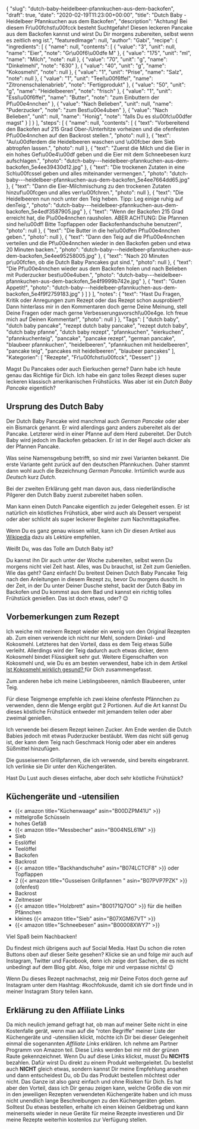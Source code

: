 {
    "slug": "dutch-baby-heidelbeer-pfannkuchen-aus-dem-backofen",
    "draft": true,
    "date": "2020-02-19T11:23:00+00:00",
    "title": "Dutch Baby - Heidelbeer Pfannkuchen aus dem Backofen",
    "description": "Achtung! Bei diesem Fr\u00fchst\u00fcck besteht Suchtgefahr! Diesen leckeren Pancake aus dem Backofen kannst und wirst Du Dir morgens zubereiten, selbst wenn es zeitlich eng ist.",
    "featuredImage": null,
    "author": "Gabi",
    "recipe": {
        "ingredients": [
            {
                "name": null,
                "contents": [
                    {
                        "value": "3",
                        "unit": null,
                        "name": "Eier",
                        "note": "Gr\u00f6\u00dfe M"
                    },
                    {
                        "value": "175",
                        "unit": "ml",
                        "name": "Milch",
                        "note": null
                    },
                    {
                        "value": "70",
                        "unit": "g",
                        "name": "Dinkelmehl",
                        "note": "630"
                    },
                    {
                        "value": "40",
                        "unit": "g",
                        "name": "Kokosmehl",
                        "note": null
                    },
                    {
                        "value": "1",
                        "unit": "Prise",
                        "name": "Salz",
                        "note": null
                    },
                    {
                        "value": "1",
                        "unit": "Teel\u00f6ffel",
                        "name": "Zitronenschalenabrieb",
                        "note": "Fertigprodukt"
                    },
                    {
                        "value": "50",
                        "unit": "g",
                        "name": "Heidelbeeren",
                        "note": "frisch"
                    },
                    {
                        "value": "1",
                        "unit": "Essl\u00f6ffel",
                        "name": "Butter",
                        "note": "zum Einbuttern der Pf\u00e4nnchen"
                    },
                    {
                        "value": "Nach Belieben",
                        "unit": null,
                        "name": "Puderzucker",
                        "note": "zum Best\u00e4uben"
                    },
                    {
                        "value": "Nach Belieben",
                        "unit": null,
                        "name": "Honig",
                        "note": "falls Du es s\u00fc\u00dfer magst"
                    }
                ]
            }
        ],
        "steps": [
            {
                "name": null,
                "contents": [
                    {
                        "text": "Vorbereitend den Backofen auf 215 Grad Ober-\/Unterhitze vorheizen und die ofenfesten Pf\u00e4nnchen auf den Backrost stellen.",
                        "photo": null
                    },
                    {
                        "text": "Au\u00dferdem die Heidelbeeren waschen und \u00fcber dem Sieb abtropfen lassen.",
                        "photo": null
                    },
                    {
                        "text": "Zuerst die Milch und die Eier in ein hohes Gef\u00e4\u00df geben und die Eier mit dem Schneebesen kurz aufschlagen.",
                        "photo": "dutch-baby---heidelbeer-pfannkuchen-aus-dem-backofen_5e4ee39430d12.jpg"
                    },
                    {
                        "text": "Die trockenen Zutaten in eine Sch\u00fcssel geben und alles miteinander vermengen.",
                        "photo": "dutch-baby---heidelbeer-pfannkuchen-aus-dem-backofen_5e4ee7664dd65.jpg"
                    },
                    {
                        "text": "Dann die Eier-Milchmischung zu den trockenen Zutaten hinzuf\u00fcgen und alles verr\u00fchren.",
                        "photo": null
                    },
                    {
                        "text": "Die Heidelbeeren nun noch unter den Teig heben. Tipp: Leg einige ruhig auf denTeig.",
                        "photo": "dutch-baby---heidelbeer-pfannkuchen-aus-dem-backofen_5e4edf3587905.jpg"
                    },
                    {
                        "text": "Wenn der Backofen 215 Grad erreicht hat, die P\u00e4nnchen rausholen. ABER ACHTUNG: Die Pfannen sind hei\u00df! Bitte Topflappen oder Backofenhandschuhe benutzen!",
                        "photo": null
                    },
                    {
                        "text": "Die Butter in die hei\u00dfen Pf\u00e4nnchen geben.",
                        "photo": null
                    },
                    {
                        "text": "Dann den Teig auf die Pf\u00e4nnchen verteilen und die Pf\u00e4nnchen wieder in den Backofen geben  und etwa 20 Minuten backen.",
                        "photo": "dutch-baby---heidelbeer-pfannkuchen-aus-dem-backofen_5e4ee95258005.jpg"
                    },
                    {
                        "text": "Nach 20 Minuten pr\u00fcfen, ob die Dutch Baby Pancakes gut sind.",
                        "photo": null
                    },
                    {
                        "text": "Die Pf\u00e4nnchen wieder aus dem Backofen holen und nach Belieben mit Puderzucker best\u00e4uben.",
                        "photo": "dutch-baby---heidelbeer-pfannkuchen-aus-dem-backofen_5e4f9999b742e.jpg"
                    },
                    {
                        "text": "Guten Appetit!",
                        "photo": "dutch-baby---heidelbeer-pfannkuchen-aus-dem-backofen_5e4f9f2759183.jpg"
                    }
                ]
            }
        ],
        "notes": {
            "text": "Hast Du Fragen, Kritik oder Anregungen zum Rezept oder das Rezept schon ausprobiert? Dann hinterlass mir in den Kommentaren doch gerne Deine Meinung, stell Deine Fragen oder mach gerne Verbesserungsvorschl\u00e4ge. Ich freue mich auf Deinen Kommentar!",
            "photo": null
        }
    },
    "Tags": [
        "dutch baby",
        "dutch baby pancake",
        "rezept dutch baby pancake",
        "rezept dutch baby",
        "dutch baby pfanne",
        "dutch baby rezept",
        "pfannkuchen",
        "eierkuchen",
        "pfannkuchenteig",
        "pancake",
        "pancake rezept",
        "german pancake",
        "blaubeer pfannkuchen",
        "heidelbeeren",
        "pfannkuchen mit heidelbeeren",
        "pancake teig",
        "pancakes mit heidelbeeren",
        "blaubeer pancakes"
    ],
    "Kategorien": [
        "Rezepte",
        "Fr\u00fchst\u00fcck",
        "Dessert"
    ]
}

Magst Du Pancakes oder auch Eierkuchen gerne? Dann habe ich heute genau das Richtige für Dich. Ich habe ein ganz tolles Rezept dieses super leckeren klassisch amerikanischen Frühstücks.
Was aber ist ein *Dutch Baby Pancake* eigentlich?

## Ursprung des Dutch Baby

Der Dutch Baby Pancake wird manchmal auch *German Pancake* oder aber ein Bismarck genannt. Er wird allerdings ganz anders zubereitet als der Pancake. Letzterer wird in einer Pfanne auf dem Herd zubereitet. Der Dutch Baby wird jedoch im Backofen gebacken. Er ist in der Regel auch dicker als der Pfannen Pancake.

Was seine Namensgebung betrifft, so sind mir zwei Varianten bekannt. 
Die erste Variante geht zurück auf den deutschen Pfannkuchen. Daher stammt dann wohl auch  die Bezeichnung *German Pancake*. Irrtümlich wurde aus *Deutsch* kurz *Dutch*.

Bei der zweiten Erklärung geht man davon aus, dass niederländische Pilgerer den Dutch Baby zuerst zubereitet haben sollen.

Man kann einen Dutch Pancake eigentlich zu jeder Gelegeheit essen. Er ist natürlich ein köstliches Frühstück, aber wird auch als Dessert verspeist oder aber schlicht als super leckerer Begleiter zum Nachmittagskaffee.

Wenn Du es ganz genau wissen willst, kann ich Dir diesen Artikel aus [Wikipedia](https://en.wikipedia.org/wiki/Dutch_baby_pancake "Wikipedia") dazu als Lektüre empfehlen.

Weißt Du, was das Tolle am Dutch Baby ist?

Du kannst ihn Dir auch unter der Woche zubereiten, selbst wenn Du morgens nicht viel Zeit hast. Alles, was Du brauchst, ist Zeit zum Genießen. Wie das geht? Ganz einfach! Du breitest Deinen Dutch Baby Pancake Teig nach den Anleitungen in diesem Rezept zu, bevor Du morgens duscht. In der Zeit, in der Du unter Deiner Dusche stehst, backt der Dutch Baby im Backofen und Du kommst aus dem Bad und kannst ein richtig tolles Frühstück genießen.
Das ist doch etwas, oder? 😉

## Vorbemerkungen zum Rezept

Ich weiche mit meinem Rezept wieder ein wenig von den Original Rezepten ab. Zum einen verwende ich nicht nur Mehl, sondern Dinkel- und Kokosmehl. Letzteres hat den Vorteil, dass es dem Teig etwas Süße verleiht. Allerdings wird der Teig dadurch auch etwas dicker, denn Kokosmehl bindet Flüssigkeit sehr gut. Weitere Eigenschaften von Kokosmehl und, wie Du es am besten verwendest, habe ich in dem Artikel [Ist Kokosmehl wirklich gesund? ](https://kochfokus.de/artikel/ist-kokosmehl-wirklich-gesund/ "Ist Kokosmehl wirklich gesund? ")für Dich zusammengefasst.

Zum anderen hebe ich meine Lieblingsbeeren, nämlich Blaubeeren, unter Teig.

Für diese Teigmenge empfehle ich zwei kleine ofenfeste Pfännchen zu verwenden, denn die Menge ergibt gut 2 Portionen. Auf die Art kannst Du dieses köstliche Frühstück entweder mit jemandem teilen oder aber zweimal genießen.

Ich verwende bei diesem Rezept keinen Zucker. Am Ende werden die Dutch Babies jedoch mit etwas Puderzucker bestäubt. Wem das nicht süß genug ist, der kann dem Teig nach Geschmack Honig oder aber ein anderes Süßmittel hinzufügen.

Die gusseisernen Grillpfannen, die ich verwende, sind bereits eingebrannt. Ich verlinke sie Dir unter den Küchengeräten.

Hast Du  Lust auch dieses einfache, aber doch sehr köstliche Frühstück?

## Küchengeräte und -utensilien

- {{< amazon title="Küchenwaage" asin="B00DZPM41U" >}}
- mittelgroße Schüsseln
- hohes Gefäß
- {{< amazon title="Messbecher" asin="B004NSL61M" >}}
- Sieb
- Esslöffel
- Teelöffel
- Backofen
- Backrost
- {{< amazon title="Backhandschuhe" asin="B074LCTCF8" >}} oder Topflappen
- 2 {{< amazon title="Gusseisen Grillpfannen " asin="B07PVP7PZK" >}}(ofenfest)
- Backrost
- Zeitmesser
-  {{< amazon title="Holzbrett" asin="B00171Q7OO" >}} für die heißen Pfännchen
- kleines {{< amazon title="Sieb" asin="B07XGM67VT" >}}
- {{< amazon title="Schneebesen" asin="B00008XWY7" >}}

Viel Spaß beim Nachbacken!

Du findest mich übrigens auch auf Social Media. Hast Du schon die roten Buttons oben auf dieser Seite gesehen? Klicke sie an und folge mir auch auf Instagram, Twitter und Facebook, denn ich zeige dort Sachen, die es nicht unbedingt auf dem Blog gibt. Also, folge mir und verpasse nichts! 😉

Wenn Du dieses Rezept nachmachst, zeig mir Deine Fotos doch gerne auf Instagram unter dem Hashtag: #kochfokusde, damit ich sie dort finde und in meiner Instagram Story teilen kann.


## Erklärung zu den Affiliate Links
Da mich neulich jemand gefragt hat, ob man auf meiner Seite nicht in eine Kostenfalle gerät, wenn man auf die "roten Begriffe" meiner Liste der Küchengeräte und -utensilien klickt, möchte ich Dir bei dieser Gelegenheit einmal die sogenannten *Affiliate Links* erklären. Ich nehme am Partner Programm von Amazon teil. Diese Links werden bei mir mit der grünen Raute gekennzeichnet. Wenn Du auf diese Links klickst, musst Du **NICHTS** bezahlen. Dafür wirst Du direkt zu einem Produkt weitergeleitet. Du bestellst auch **NICHT** gleich etwas, sondern kannst Dir meine Empfehlung ansehen und dann entscheidest Du, ob Du das Produkt bestellen möchtest oder nicht. Das Ganze ist also ganz einfach und ohne Risiken für Dich. Es hat aber den Vorteil, dass ich Dir genau zeigen kann, welche Größe die von mir in den jeweiligen Rezepten verwendeten Küchengeräte haben und ich muss nicht unendlich lange Beschreibungen zu den Küchengeräten geben. Solltest Du etwas bestellen, erhalte ich einen kleinen Geldbetrag und kann meinerseits wieder in neue Geräte für meine Rezepte investieren und Dir meine Rezepte weiterhin kostenlos zur Verfügung stellen.